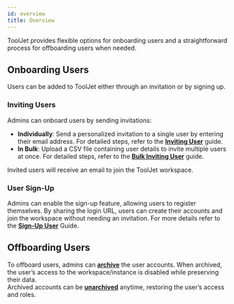 ```yaml
---
id: overview
title: Overview
---
```


ToolJet provides flexible options for onboarding users and a straightforward process for offboarding users when needed.

## Onboarding Users

Users can be added to ToolJet either through an invitation or by signing up.

### Inviting Users

Admins can onboard users by sending invitations:
- **Individually**: Send a personalized invitation to a single user by entering their email address. For detailed steps, refer to the **[Inviting User](/docs/user-management/onboard-users/invite-user)** guide.
- **In Bulk**: Upload a CSV file containing user details to invite multiple users at once. For detailed steps, refer to the **[Bulk Inviting User](/docs/user-management/onboard-users/bulk-invite-users)** guide.

Invited users will receive an email to join the ToolJet workspace.

### User Sign-Up

Admins can enable the sign-up feature, allowing users to register themselves. By sharing the login URL, users can create their accounts and join the workspace without needing an invitation. For more details refer to the **[Sign-Up User](/docs/user-management/onboard-users/self-signup-user)** Guide.

## Offboarding Users

To offboard users, admins can **[archive](#)** the user accounts. When archived, the user’s access to the workspace/instance is disabled while preserving their data. <br/>
Archived accounts can be **[unarchived](#)** anytime, restoring the user’s access and roles.